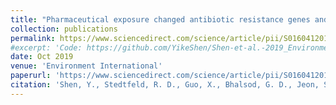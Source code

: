 ```yaml
---
title: "Pharmaceutical exposure changed antibiotic resistance genes and bacterial communities in soil-surface- and overhead-irrigated greenhouse lettuce"
collection: publications
permalink: https://www.sciencedirect.com/science/article/pii/S016041201931270X
#excerpt: 'Code: https://github.com/YikeShen/Shen-et-al.-2019_Environment-International'
date: Oct 2019
venue: 'Environment International'
paperurl: 'https://www.sciencedirect.com/science/article/pii/S016041201931270X'
citation: 'Shen, Y., Stedtfeld, R. D., Guo, X., Bhalsod, G. D., Jeon, S., Tiedje, J. M., ... & Zhang, W. (2019). Pharmaceutical exposure changed antibiotic resistance genes and bacterial communities in soil-surface-and overhead-irrigated greenhouse lettuce. Environment international, 131, 105031.'
---
```


